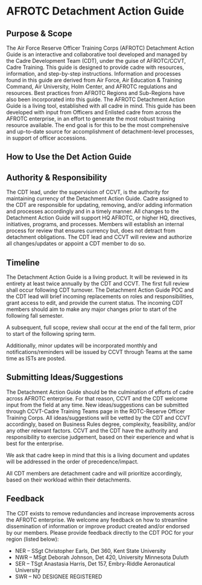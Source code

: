# AFROTC Detachment Action Guide

## Purpose & Scope
The Air Force Reserve Officer Training Corps (AFROTC) Detachment Action Guide is an interactive and collaborative tool developed and managed by the Cadre Development Team (CDT), under the guise of AFROTC/CCVT, Cadre Training. This guide is designed to provide cadre with resources, information, and step-by-step instructions. Information and processes found in this guide are derived from Air Force, Air Education & Training Command, Air University, Holm Center, and AFROTC regulations and
resources. Best practices from AFROTC Regions and Sub-Regions have also been incorporated into this guide. The AFROTC Detachment Action Guide is a living tool, established with all cadre in mind. This guide has been developed with input from Officers and Enlisted cadre from across the AFROTC enterprise, in an effort to generate the most robust training resource available. The end goal is for this to be the most comprehensive and up-to-date source for accomplishment of detachment-level processes, in support of officer accessions.

## How to Use the Det Action Guide


## Authority & Responsibility
The CDT lead, under the supervision of CCVT, is the authority for maintaining currency of the Detachment Action Guide. Cadre assigned to the CDT are responsible for updating, removing, and/or adding information and processes accordingly and in a timely manner. All changes to the Detachment Action Guide will support HQ AFROTC, or higher HQ, directives, initiatives, programs, and
processes. Members will establish an internal process for review that ensures currency but, does not detract from detachment obligations. The CDT lead and CCVT will review and authorize all changes/updates or appoint a CDT member to do so.
 
## Timeline
The Detachment Action Guide is a living product. It will be reviewed in its entirety at least twice annually by the CDT and CCVT. The first full review shall occur following CDT turnover. The Detachment Action Guide POC and the CDT lead will brief incoming replacements on roles and responsibilities, grant access to edit, and provide the current status. The incoming CDT members should aim to make any major changes prior to start of the following fall semester.
 
A subsequent, full scope, review shall occur at the end of the fall term, prior to start of the following spring term.
 
Additionally, minor updates will be incorporated monthly and notifications/reminders will be issued by CCVT through Teams at the same time as ISTs are posted.
 
## Submitting Ideas/Suggestions
The Detachment Action Guide should be the culmination of efforts of cadre across AFROTC enterprise. For that reason, CCVT and the CDT welcome input from the field at any time. New ideas/suggestions can be submitted through CCVT-Cadre Training Teams page in the ROTC-Reserve
Officer Training Corps. All ideas/suggestions will be vetted by the CDT and CCVT accordingly, based on Business Rules degree, complexity, feasibility, and/or any other relevant factors. CCVT and the CDT have the authority and responsibility to exercise judgement, based on their experience and what is best for the enterprise.
 
We ask that cadre keep in mind that this is a living document and updates will be addressed in the order of precedence/impact.
 
All CDT members are detachment cadre and will prioritize accordingly, based on their workload within their detachments.
 
## Feedback
The CDT exists to remove redundancies and increase improvements across the AFROTC enterprise. We welcome any feedback on how to streamline dissemination of information or improve product created and/or endorsed by our members. Please provide feedback directly to the CDT POC for your region (listed below):
- NER – SSgt Christopher Earls, Det 360, Kent State University 
- NWR – MSgt Deborah Johnson, Det 420, University Minnesota Duluth 
- SER – TSgt Anastasia Harris, Det 157, Embry-Riddle Aeronautical University 
- SWR – NO DESIGNEE REGISTERED 
